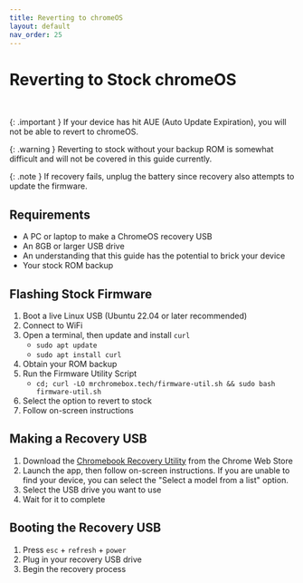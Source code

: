 ```yaml
---
title: Reverting to chromeOS
layout: default
nav_order: 25
---
```


# Reverting to Stock chromeOS

<br>

{: .important }
If your device has hit AUE (Auto Update Expiration), you will not be able to revert to chromeOS.

{: .warning }
Reverting to stock without your backup ROM is somewhat difficult and will not be covered in this guide currently.

{: .note }
If recovery fails, unplug the battery since recovery also attempts to update the firmware.

## Requirements

- A PC or laptop to make a ChromeOS recovery USB
- An 8GB or larger USB drive
- An understanding that this guide has the potential to brick your device
- Your stock ROM backup

## Flashing Stock Firmware

1. Boot a live Linux USB (Ubuntu 22.04 or later recommended)
2. Connect to WiFi
3. Open a terminal, then update and install `curl`
   * `sudo apt update`
   * `sudo apt install curl`
4. Obtain your ROM backup    
5. Run the Firmware Utility Script
   * `cd; curl -LO mrchromebox.tech/firmware-util.sh && sudo bash firmware-util.sh`
6. Select the option to revert to stock
7. Follow on-screen instructions

## Making a Recovery USB

1. Download the [Chromebook Recovery Utility](https://chrome.google.com/webstore/detail/chromebook-recovery-utili/pocpnlppkickgojjlmhdmidojbmbodfm) from the Chrome Web Store
2. Launch the app, then follow on-screen instructions. If you are unable to find your device, you can select the "Select a model from a list" option.
3. Select the USB drive you want to use
4. Wait for it to complete

## Booting the Recovery USB

1. Press `esc` + `refresh` + `power`
2. Plug in your recovery USB drive
3. Begin the recovery process
